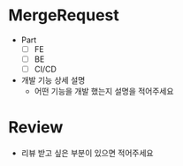 # MergeRequest
- Part
  - [ ] FE
  - [ ] BE
  - [ ] CI/CD
- 개발 기능 상세 설명
  - 어떤 기능을 개발 했는지 설명을 적어주세요

# Review
- 리뷰 받고 싶은 부분이 있으면 적어주세요